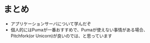 # まとめ

* アプリケーションサーバについて学んだぞ
* 個人的にはPumaが一番おすすめで、Pumaが使えない事情がある場合、Pitchfork(or Unicorn)が良いのでは、と思っています
